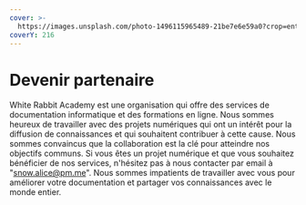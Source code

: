 ```yaml
---
cover: >-
  https://images.unsplash.com/photo-1496115965489-21be7e6e59a0?crop=entropy&cs=tinysrgb&fm=jpg&ixid=MnwxOTcwMjR8MHwxfHNlYXJjaHwyfHxwYXJ0bmVyc3xlbnwwfHx8fDE2Nzc1MDA1NDA&ixlib=rb-4.0.3&q=80
coverY: 216
---
```


# Devenir partenaire

White Rabbit Academy est une organisation qui offre des services de documentation informatique et des formations en ligne. Nous sommes heureux de travailler avec des projets numériques qui ont un intérêt pour la diffusion de connaissances et qui souhaitent contribuer à cette cause. Nous sommes convaincus que la collaboration est la clé pour atteindre nos objectifs communs. Si vous êtes un projet numérique et que vous souhaitez bénéficier de nos services, n'hésitez pas à nous contacter par email à "[snow.alice@pm.me](mailto:snow.alice@pm.me)". Nous sommes impatients de travailler avec vous pour améliorer votre documentation et partager vos connaissances avec le monde entier.
